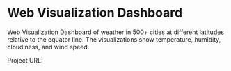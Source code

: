 # Web Visualization Dashboard

Web Visualization Dashboard of weather in 500+ cities at different latitudes relative to the equator line. The visualizations show temperature, humidity, cloudiness, and wind speed. 

Project URL:

